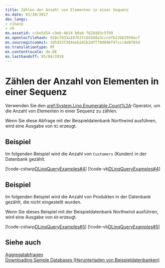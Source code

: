 ```yaml
---
title: Zählen der Anzahl von Elementen in einer Sequenz
ms.date: 03/30/2017
dev_langs:
- csharp
- vb
ms.assetid: ccbe5d54-c9eb-4b14-b0ab-f628483c5f99
ms.openlocfilehash: 928cfd33a187637c6d18da3cccefb22bb2950acf
ms.sourcegitcommit: 3d5d33f384eeba41b2dff79d096f47ccc8d8f03d
ms.translationtype: MT
ms.contentlocale: de-DE
ms.lasthandoff: 05/04/2018
---
```

# <a name="count-the-number-of-elements-in-a-sequence"></a>Zählen der Anzahl von Elementen in einer Sequenz
Verwenden Sie den <xref:System.Linq.Enumerable.Count%2A>-Operator, um die Anzahl von Elementen in einer Sequenz zu zählen.  
  
 Wenn Sie diese Abfrage mit der Beispieldatenbank Northwind ausführen, wird eine Ausgabe von `91` erzeugt.  
  
## <a name="example"></a>Beispiel  
 Im folgenden Beispiel wird die Anzahl von `Customers` (Kunden) in der Datenbank gezählt.  
  
 [!code-csharp[DLinqQueryExamples#4](../../../../../../samples/snippets/csharp/VS_Snippets_Data/DLinqQueryExamples/cs/Program.cs#4)]
 [!code-vb[DLinqQueryExamples#4](../../../../../../samples/snippets/visualbasic/VS_Snippets_Data/DLinqQueryExamples/vb/Module1.vb#4)]  
  
## <a name="example"></a>Beispiel  
 Im folgenden Beispiel wird die Anzahl von Produkten in der Datenbank gezählt, die nicht eingestellt wurden.  
  
 Wenn Sie dieses Beispiel mit der Beispieldatenbank Northwind ausführen, wird eine Ausgabe von `69` erzeugt.  
  
 [!code-csharp[DLinqQueryExamples#5](../../../../../../samples/snippets/csharp/VS_Snippets_Data/DLinqQueryExamples/cs/Program.cs#5)]
 [!code-vb[DLinqQueryExamples#5](../../../../../../samples/snippets/visualbasic/VS_Snippets_Data/DLinqQueryExamples/vb/Module1.vb#5)]  
  
## <a name="see-also"></a>Siehe auch  
 [Aggregatabfragen](../../../../../../docs/framework/data/adonet/sql/linq/aggregate-queries.md)  
 [Downloading Sample Databases (Herunterladen von Beispieldatenbanken)](../../../../../../docs/framework/data/adonet/sql/linq/downloading-sample-databases.md)
